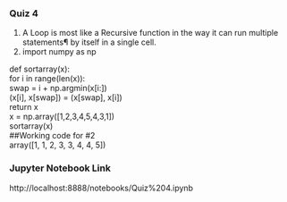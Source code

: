 ### Quiz 4
1) A Loop is most like a Recursive function in the way it can run multiple statements¶
by itself in a single cell.
2) import numpy as np

def sortarray(x):  
    for i in range(len(x)):  
        swap = i + np.argmin(x[i:])  
        (x[i], x[swap]) = (x[swap], x[i])  
    return x  
x = np.array([1,2,3,4,5,4,3,1])  
sortarray(x)  
##Working code for #2  
array([1, 1, 2, 3, 3, 4, 4, 5])  
### Jupyter Notebook Link   
http://localhost:8888/notebooks/Quiz%204.ipynb
